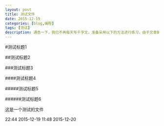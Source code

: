 ```yaml
---
layout: post
title: 测试文件
date: 2015-12-19
categories: [blog,编程]
tags: [测试]
description: 通告一下，我已不再每天写千字文，准备采用以下的方法进行练习，由于文章篇幅较长，链接较多，建议到简书或博客进行阅读。
---
```


#测试标题1

##测试标题2


###测试标题3


####测试标题4

#####测试标题5


######测试标题6


这是一个测试的文件

22:44 2015-12-19
11:48 2015-12-20







